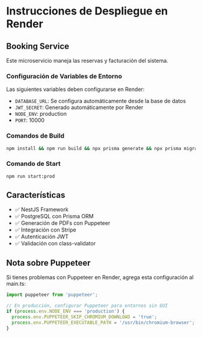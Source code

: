 # Instrucciones de Despliegue en Render

## Booking Service

Este microservicio maneja las reservas y facturación del sistema.

### Configuración de Variables de Entorno

Las siguientes variables deben configurarse en Render:

- `DATABASE_URL`: Se configura automáticamente desde la base de datos
- `JWT_SECRET`: Generado automáticamente por Render
- `NODE_ENV`: production
- `PORT`: 10000

### Comandos de Build

```bash
npm install && npm run build && npx prisma generate && npx prisma migrate deploy
```

### Comando de Start

```bash
npm run start:prod
```

## Características

- ✅ NestJS Framework
- ✅ PostgreSQL con Prisma ORM
- ✅ Generación de PDFs con Puppeteer
- ✅ Integración con Stripe
- ✅ Autenticación JWT
- ✅ Validación con class-validator

## Nota sobre Puppeteer

Si tienes problemas con Puppeteer en Render, agrega esta configuración al main.ts:

```typescript
import puppeteer from 'puppeteer';

// En producción, configurar Puppeteer para entornos sin GUI
if (process.env.NODE_ENV === 'production') {
  process.env.PUPPETEER_SKIP_CHROMIUM_DOWNLOAD = 'true';
  process.env.PUPPETEER_EXECUTABLE_PATH = '/usr/bin/chromium-browser';
}
```